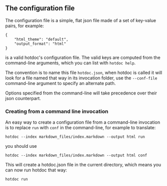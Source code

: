 ## The configuration file

The configuration file is a simple, flat json file made of a set of key-value pairs, for example:

```
{
    "html_theme": "default", 
    "output_format": "html"
}
```

is a valid hotdoc's configuration file. The valid keys are computed from the command-line arguments,
which you can list with `hotdoc help`.

The convention is to name this file `hotdoc.json`, when hotdoc is called it will look for a file named that way in its invocation folder, use the `--conf-file` command-line argument to specify an alternate path.

Options specified from the command-line will take precedence over their json counterpart.

### Creating from a command line invocation

An easy way to create a configuration file from a command-line invocation is to replace `run` with `conf` in the command-line, for example to translate:

```
hotdoc --index markdown_files/index.markdown --output html run
```

you should use 

```
hotdoc --index markdown_files/index.markdown --output html conf
```

This will create a hotdoc.json file in the current directory, which means you can now run hotdoc that way:

```
hotdoc run
```
